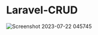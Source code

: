 # Laravel-CRUD

![Screenshot 2023-07-22 045745](https://github.com/gsifat4/Laravel-CRUD/assets/134460838/58bf08c7-8a6c-4a84-8f01-1e0729850d28)
